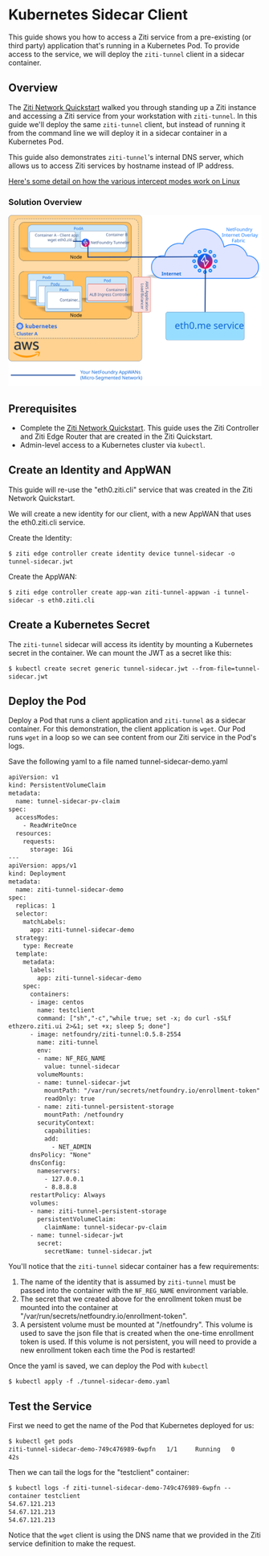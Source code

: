 # Kubernetes Sidecar Client

This guide shows you how to access a Ziti service from a pre-existing (or third party) application that's running
in a Kubernetes Pod. To provide access to the service, we will deploy the `ziti-tunnel` client in a sidecar
container.

## Overview

The [Ziti Network Quickstart](https://openziti.github.io/ziti/quickstarts/networks-overview.html)
walked you through standing up a Ziti instance and accessing a Ziti service from your workstation with 
`ziti-tunnel`. In this guide we'll deploy the same `ziti-tunnel` client, but instead of running it from the
command line we will deploy it in a sidecar container in a Kubernetes Pod.

This guide also demonstrates `ziti-tunnel`'s internal DNS server, which allows us to access Ziti services
by hostname instead of IP address.

[Here's some detail on how the various intercept modes work on Linux](https://openziti.github.io/ziti/clients/linux.html)


### Solution Overview

![Diagram of solution](./sidecar-diagram.svg)


## Prerequisites

- Complete the [Ziti Network Quickstart](https://openziti.github.io/ziti/quickstarts/networks-overview.html). This guide
  uses the Ziti Controller and Ziti Edge Router that are created in the Ziti Quickstart.
- Admin-level access to a Kubernetes cluster via `kubectl`.

## Create an Identity and AppWAN

This guide will re-use the "eth0.ziti.cli" service that was created in the Ziti Network Quickstart.

We will create a new identity for our client, with a new AppWAN that uses the eth0.ziti.cli service.

Create the Identity:

    $ ziti edge controller create identity device tunnel-sidecar -o tunnel-sidecar.jwt

Create the AppWAN:

    $ ziti edge controller create app-wan ziti-tunnel-appwan -i tunnel-sidecar -s eth0.ziti.cli

## Create a Kubernetes Secret

The `ziti-tunnel` sidecar will access its identity by mounting a Kubernetes secret in the container.
We can mount the JWT as a secret like this:

    $ kubectl create secret generic tunnel-sidecar.jwt --from-file=tunnel-sidecar.jwt

## Deploy the Pod

Deploy a Pod that runs a client application and `ziti-tunnel` as a sidecar container. For this
demonstration, the client application is `wget`. Our Pod runs `wget` in a loop so we can see content
from our Ziti service in the Pod's logs.

Save the following yaml to a file named tunnel-sidecar-demo.yaml

    apiVersion: v1
    kind: PersistentVolumeClaim
    metadata:
      name: tunnel-sidecar-pv-claim
    spec:
      accessModes:
        - ReadWriteOnce
      resources:
        requests:
          storage: 1Gi
    ---
    apiVersion: apps/v1
    kind: Deployment
    metadata:
      name: ziti-tunnel-sidecar-demo
    spec:
      replicas: 1
      selector:
        matchLabels:
          app: ziti-tunnel-sidecar-demo
      strategy:
        type: Recreate
      template:
        metadata:
          labels:
            app: ziti-tunnel-sidecar-demo
        spec:
          containers:
          - image: centos
            name: testclient
            command: ["sh","-c","while true; set -x; do curl -sSLf ethzero.ziti.ui 2>&1; set +x; sleep 5; done"]
          - image: netfoundry/ziti-tunnel:0.5.8-2554
            name: ziti-tunnel
            env:
            - name: NF_REG_NAME
              value: tunnel-sidecar
            volumeMounts:
            - name: tunnel-sidecar-jwt
              mountPath: "/var/run/secrets/netfoundry.io/enrollment-token"
              readOnly: true
            - name: ziti-tunnel-persistent-storage
              mountPath: /netfoundry
            securityContext:
              capabilities:
              add:
                - NET_ADMIN
          dnsPolicy: "None"
          dnsConfig:
            nameservers:
              - 127.0.0.1
              - 8.8.8.8
          restartPolicy: Always
          volumes:
          - name: ziti-tunnel-persistent-storage
            persistentVolumeClaim:
              claimName: tunnel-sidecar-pv-claim
          - name: tunnel-sidecar-jwt
            secret:
              secretName: tunnel-sidecar.jwt


You'll notice that the `ziti-tunnel` sidecar container has a few requirements:

1. The name of the identity that is assumed by `ziti-tunnel` must be passed into the container with the
   `NF_REG_NAME` environment variable.
2. The secret that we created above for the enrollment token must be mounted into the container at
   "/var/run/secrets/netfoundry.io/enrollment-token".
3. A persistent volume must be mounted at "/netfoundry". This volume is used to save the json file that is created
   when the one-time enrollment token is used. If this volume is not persistent, you will need to provide a new
   enrollment token each time the Pod is restarted!

Once the yaml is saved, we can deploy the Pod with `kubectl`

    $ kubectl apply -f ./tunnel-sidecar-demo.yaml

## Test the Service

First we need to get the name of the Pod that Kubernetes deployed for us:

    $ kubectl get pods
    ziti-tunnel-sidecar-demo-749c476989-6wpfn   1/1     Running   0          42s

Then we can tail the logs for the "testclient" container:

    $ kubectl logs -f ziti-tunnel-sidecar-demo-749c476989-6wpfn --container testclient
    54.67.121.213
    54.67.121.213
    54.67.121.213

Notice that the `wget` client is using the DNS name that we provided in the Ziti service definition to make the
request.